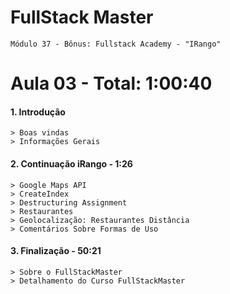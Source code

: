 # FullStack Master

```
Módulo 37 - Bônus: Fullstack Academy - "IRango"
```

# **Aula 03** - Total: 1:00:40


#### 1. Introdução
```
> Boas vindas
> Informações Gerais
```

#### 2. Continuação iRango - 1:26
```
> Google Maps API
> CreateIndex
> Destructuring Assignment
> Restaurantes
> Geolocalização: Restaurantes Distância
> Comentários Sobre Formas de Uso
```

#### 3. Finalização - 50:21
```
> Sobre o FullStackMaster
> Detalhamento do Curso FullStackMaster
```